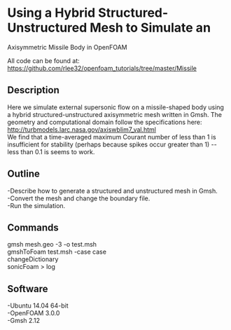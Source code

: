 # Using a Hybrid Structured-Unstructured Mesh to Simulate an 
  Axisymmetric Missile Body in OpenFOAM  

All code can be found at:  
https://github.com/rlee32/openfoam_tutorials/tree/master/Missile 

## Description  
Here we simulate external supersonic flow on a missile-shaped body 
using a hybrid structured-unstructured axisymmetric mesh written in Gmsh. 
The geometry and computational domain follow the specifications here: 
http://turbmodels.larc.nasa.gov/axiswblim7_val.html  
We find that a time-averaged maximum Courant number of less than 1 is 
insufficient for stability (perhaps because spikes occur greater than 1) -- 
less than 0.1 is seems to work.  

## Outline  
-Describe how to generate a structured and unstructured mesh in Gmsh.  
-Convert the mesh and change the boundary file.  
-Run the simulation.  

## Commands
gmsh mesh.geo -3 -o test.msh  
gmshToFoam test.msh -case case  
changeDictionary  
sonicFoam > log  

## Software
-Ubuntu 14.04 64-bit  
-OpenFOAM 3.0.0  
-Gmsh 2.12  